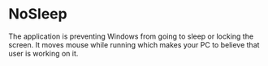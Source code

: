 # NoSleep
The application is preventing Windows from going to sleep or locking the screen. It moves mouse while running which makes your PC to believe that user is working on it.
